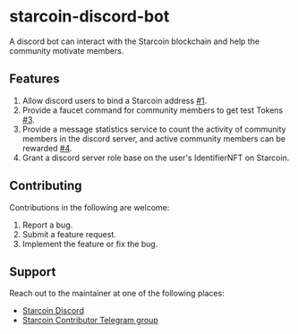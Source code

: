 # starcoin-discord-bot

A discord bot can interact with the Starcoin blockchain and help the community motivate members.

## Features

1. Allow discord users to bind a Starcoin address [#1](https://github.com/starcoinorg/starcoin-discord-bot/issues/1).
1. Provide a faucet command for community members to get test Tokens [#3](https://github.com/starcoinorg/starcoin-discord-bot/issues/3).
1. Provide a message statistics service to count the activity of community members in the discord server, and active community members can be rewarded [#4](https://github.com/starcoinorg/starcoin-discord-bot/issues/4).
1. Grant a discord server role base on the user's IdentifierNFT on Starcoin.

## Contributing

Contributions in the following are welcome:

1. Report a bug.
2. Submit a feature request.
3. Implement the feature or fix the bug.


## Support

Reach out to the maintainer at one of the following places:

- [Starcoin Discord](https://discord.gg/starcoin)
- [Starcoin Contributor Telegram group](https://t.me/starcoin_contributor)